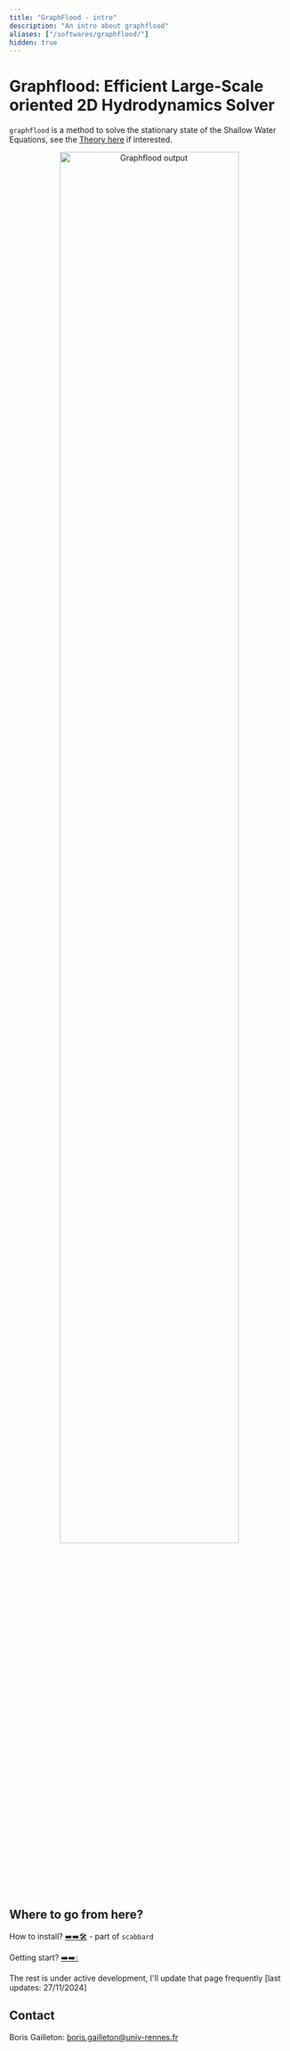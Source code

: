 ```yaml
---
title: "GraphFlood - intro"
description: "An intro about graphflood"
aliases: ["/softwares/graphflood/"]
hidden: true
---
```


# Graphflood: Efficient Large-Scale oriented 2D Hydrodynamics Solver

`graphflood` is a method to solve the stationary state of the Shallow Water Equations, see the [Theory here](/Softwares/graphflood/theoretical_background/) if interested.

<div style="text-align: center;">
    <img src="/images/about/graphflood_nice.png" alt="Graphflood output" style="width: 80%; max-width: 600px;">
</div>

## Where to go from here?

How to install?	[➡️➡️🛠](/softwares/scabbard/) - part of `scabbard`

Getting start? [➡️➡️💧](/softwares/graphflood/getting_start/)

The rest is under active development, I'll update that page frequently [last updates: 27/11/2024]

## Contact

<div>
    <p>Boris Gailleton:  <a href="mailto:boris.gailleton@univ-rennes.fr">boris.gailleton@univ-rennes.fr</a></p>
</div>


